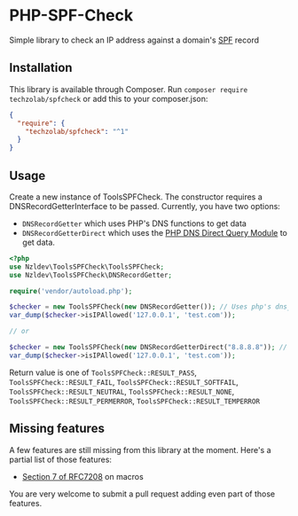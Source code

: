 # PHP-SPF-Check

Simple library to check an IP address against a domain's [SPF](http://www.openspf.org/) record

## Installation
This library is available through Composer.
Run `composer require techzolab/spfcheck` or add this to your composer.json:
```json
{
  "require": {
    "techzolab/spfcheck": "^1"
  }
}
```

## Usage
Create a new instance of ToolsSPFCheck. The constructor requires a DNSRecordGetterInterface to be passed. Currently, you have two options:
- `DNSRecordGetter` which uses PHP's DNS functions to get data
- `DNSRecordGetterDirect` which uses the [PHP DNS Direct Query Module](https://github.com/purplepixie/phpdns) to get data.
```php
<?php
use Nzldev\ToolsSPFCheck\ToolsSPFCheck;
use Nzldev\ToolsSPFCheck\DNSRecordGetter;

require('vendor/autoload.php');

$checker = new ToolsSPFCheck(new DNSRecordGetter()); // Uses php's dns_get_record method for lookup.
var_dump($checker->isIPAllowed('127.0.0.1', 'test.com'));

// or

$checker = new ToolsSPFCheck(new DNSRecordGetterDirect("8.8.8.8")); // Uses phpdns, allowing you to set the nameserver you wish to use for the dns queries.
var_dump($checker->isIPAllowed('127.0.0.1', 'test.com'));
```

Return value is one of `ToolsSPFCheck::RESULT_PASS`, `ToolsSPFCheck::RESULT_FAIL`, `ToolsSPFCheck::RESULT_SOFTFAIL`, `ToolsSPFCheck::RESULT_NEUTRAL`, `ToolsSPFCheck::RESULT_NONE`, `ToolsSPFCheck::RESULT_PERMERROR`, `ToolsSPFCheck::RESULT_TEMPERROR`

## Missing features
A few features are still missing from this library at the moment. Here's a partial list of those features:
* [Section 7 of RFC7208](https://tools.ietf.org/html/rfc7208#section-7) on macros

You are very welcome to submit a pull request adding even part of those features.